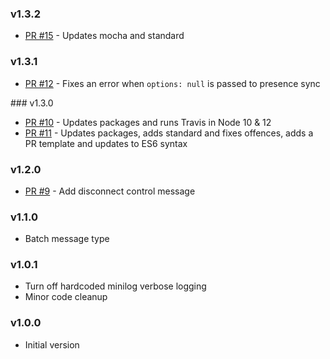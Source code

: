 ### v1.3.2
* [PR #15](https://github.com/zendesk/radar_message/pull/15) - Updates mocha and standard

### v1.3.1
* [PR #12](https://github.com/zendesk/radar_message/pull/12) - Fixes an error when `options: null` is passed to presence sync

### v1.3.0
* [PR #10](https://github.com/zendesk/radar_message/pull/10) - Updates packages and runs Travis in Node 10 & 12
* [PR #11](https://github.com/zendesk/radar_message/pull/11) - Updates packages, adds standard and fixes offences, adds a PR template and updates to ES6 syntax

### v1.2.0
* [PR #9](https://github.com/zendesk/radar_message/pull/9) - Add disconnect control message

### v1.1.0
- Batch message type

### v1.0.1
- Turn off hardcoded minilog verbose logging
- Minor code cleanup

### v1.0.0

- Initial version
